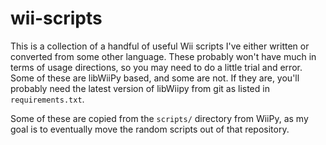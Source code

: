 # wii-scripts

This is a collection of a handful of useful Wii scripts I've either written or converted from some other language. These probably won't have much in terms of usage directions, so you may need to do a little trial and error. Some of these are libWiiPy based, and some are not. If they are, you'll probably need the latest version of libWiipy from git as listed in `requirements.txt`.

Some of these are copied from the `scripts/` directory from WiiPy, as my goal is to eventually move the random scripts out of that repository.
